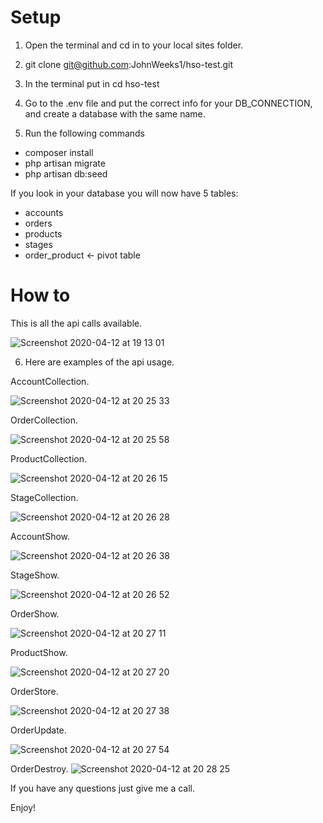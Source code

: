 # Setup

1. Open the terminal and cd in to your local sites folder.

2. git clone git@github.com:JohnWeeks1/hso-test.git

3. In the terminal put in cd hso-test

4. Go to the .env file and put the correct info for your DB_CONNECTION, and create a database with the same name.

5. Run the following commands

- composer install
- php artisan migrate
- php artisan db:seed

If you look in your database you will now have 5 tables:
- accounts
- orders
- products
- stages
- order_product <- pivot table

# How to

This is all the api calls available.

![Screenshot 2020-04-12 at 19 13 01](https://user-images.githubusercontent.com/17055567/79076401-bee71800-7cf1-11ea-9f1a-dc8166ca13b3.png)

6. Here are examples of the api usage.

AccountCollection.

![Screenshot 2020-04-12 at 20 25 33](https://user-images.githubusercontent.com/17055567/79077866-43d72f00-7cfc-11ea-9dda-13f253945749.png)

OrderCollection.

![Screenshot 2020-04-12 at 20 25 58](https://user-images.githubusercontent.com/17055567/79077910-9a446d80-7cfc-11ea-95e9-c03b2c89c7ed.png)

ProductCollection.

![Screenshot 2020-04-12 at 20 26 15](https://user-images.githubusercontent.com/17055567/79077926-ba742c80-7cfc-11ea-83c1-c191464e0fed.png)

StageCollection.

![Screenshot 2020-04-12 at 20 26 28](https://user-images.githubusercontent.com/17055567/79077939-cd86fc80-7cfc-11ea-8de9-956f0e9ed0e3.png)

AccountShow.

![Screenshot 2020-04-12 at 20 26 38](https://user-images.githubusercontent.com/17055567/79077948-ded00900-7cfc-11ea-8fd9-0d27ee59a173.png)

StageShow.

![Screenshot 2020-04-12 at 20 26 52](https://user-images.githubusercontent.com/17055567/79077958-ea233480-7cfc-11ea-929e-ec9f977104ac.png)

OrderShow.

![Screenshot 2020-04-12 at 20 27 11](https://user-images.githubusercontent.com/17055567/79077977-08893000-7cfd-11ea-9333-91abfee80acf.png)

ProductShow.

![Screenshot 2020-04-12 at 20 27 20](https://user-images.githubusercontent.com/17055567/79077985-19d23c80-7cfd-11ea-840c-77534a2a5956.png)

OrderStore.

![Screenshot 2020-04-12 at 20 27 38](https://user-images.githubusercontent.com/17055567/79078001-39696500-7cfd-11ea-8f0a-1e0da569913d.png)

OrderUpdate.

![Screenshot 2020-04-12 at 20 27 54](https://user-images.githubusercontent.com/17055567/79078016-4be39e80-7cfd-11ea-9fa0-c7eb6399bc8b.png)

OrderDestroy.
![Screenshot 2020-04-12 at 20 28 25](https://user-images.githubusercontent.com/17055567/79078025-5736ca00-7cfd-11ea-912e-29efbce4b4c1.png)

If you have any questions just give me a call.

Enjoy!


